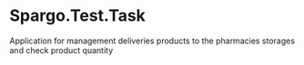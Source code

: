 # Spargo.Test.Task

Application for management deliveries products to the pharmacies storages and check product quantity
